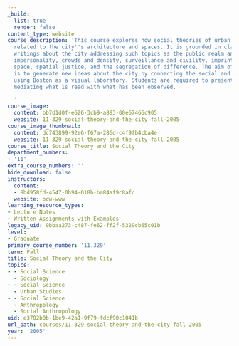 ```yaml
---
_build:
  list: true
  render: false
content_type: website
course_description: 'This course explores how social theories of urban life can be
  related to the city''s architecture and spaces. It is grounded in classic or foundational
  writings about the city addressing such topics as the public realm and public space,
  impersonality, crowds and density, surveillance and civility, imprinting time on
  space, spatial justice, and the segregation of difference. The aim of the course
  is to generate new ideas about the city by connecting the social and the physical,
  using Boston as a visual laboratory. Students are required to present a term paper
  mediating what is read with what has been observed.

  '
course_image:
  content: bb7d1d0f-e626-3cb9-a883-00e67466c905
  website: 11-329-social-theory-and-the-city-fall-2005
course_image_thumbnail:
  content: dc743899-92e6-f67a-286d-c4f9fb4cba4e
  website: 11-329-social-theory-and-the-city-fall-2005
course_title: Social Theory and the City
department_numbers:
- '11'
extra_course_numbers: ''
hide_download: false
instructors:
  content:
  - 8bd958fd-4547-0b94-018b-ba84af9c8afc
  website: ocw-www
learning_resource_types:
- Lecture Notes
- Written Assignments with Examples
legacy_uid: 9bbaa273-c487-fe62-ff2f-5329cb65c01b
level:
- Graduate
primary_course_number: '11.329'
term: Fall
title: Social Theory and the City
topics:
- - Social Science
  - Sociology
- - Social Science
  - Urban Studies
- - Social Science
  - Anthropology
  - Social Anthropology
uid: e3702b0b-1be9-42a1-9f79-fdcf90c1041b
url_path: courses/11-329-social-theory-and-the-city-fall-2005
year: '2005'
---
```

